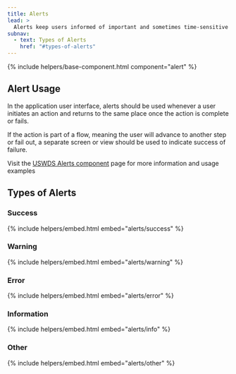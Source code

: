 ```yaml
---
title: Alerts
lead: >
  Alerts keep users informed of important and sometimes time-sensitive changes.
subnav:
  - text: Types of Alerts
    href: "#types-of-alerts"
---
```


{% include helpers/base-component.html component="alert" %}

## Alert Usage

In the application user interface, alerts should be used whenever a user initiates an action and returns to the same place once the action is complete or fails.

If the action is part of a flow, meaning the user will advance to another step or fail out, a separate screen or view should be used to indicate success of failure.

Visit the [USWDS Alerts component](https://designsystem.digital.gov/components/alert/) page for more information and usage examples

## Types of Alerts

### Success

{% include helpers/embed.html embed="alerts/success" %}

### Warning

{% include helpers/embed.html embed="alerts/warning" %}

### Error

{% include helpers/embed.html embed="alerts/error" %}

### Information

{% include helpers/embed.html embed="alerts/info" %}

### Other

{% include helpers/embed.html embed="alerts/other" %}

